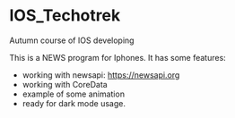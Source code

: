 # IOS_Techotrek
Autumn course of IOS developing

This is a NEWS program for Iphones. It has some features:
* working with newsapi: https://newsapi.org
* working with CoreData
* example of some animation
* ready for dark mode usage.
